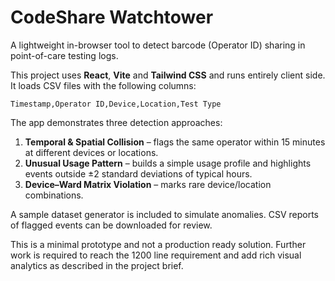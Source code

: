 # CodeShare Watchtower

A lightweight in-browser tool to detect barcode (Operator ID) sharing in point-of-care testing logs.

This project uses **React**, **Vite** and **Tailwind CSS** and runs entirely client side. It loads CSV files with the following columns:

```
Timestamp,Operator ID,Device,Location,Test Type
```

The app demonstrates three detection approaches:

1. **Temporal & Spatial Collision** – flags the same operator within 15 minutes at different devices or locations.
2. **Unusual Usage Pattern** – builds a simple usage profile and highlights events outside ±2 standard deviations of typical hours.
3. **Device–Ward Matrix Violation** – marks rare device/location combinations.

A sample dataset generator is included to simulate anomalies. CSV reports of flagged events can be downloaded for review.

This is a minimal prototype and not a production ready solution. Further work is required to reach the 1200 line requirement and add rich visual analytics as described in the project brief.
